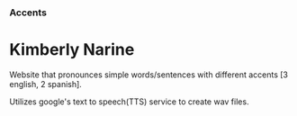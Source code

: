 ### Accents
Kimberly Narine
===

Website that pronounces simple words/sentences with different accents [3 english, 2 spanish].

Utilizes google's text to speech(TTS) service to create wav files.